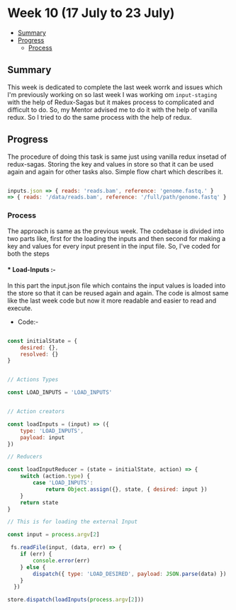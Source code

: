 # Week 10 (17 July to 23 July)


- [Summary](#summary)
- [Progress](#progress)
    - [Process](#process)



## Summary

This week is dedicated to complete the last week worrk and issues which I'm previously working on so last week I was
working om `input-staging` with the help of Redux-Sagas but it makes process to complicated and difficult to do. So, my
Mentor advised me to do it with the help of vanilla redux. So I tried to do the same process with the help of redux.


## Progress

The procedure of doing this task is same just using vanilla redux insetad of redux-sagas. Storing the key and values in 
store so that it can be used again and again for other tasks also. Simple flow chart which describes it.



```javascript

inputs.json => { reads: 'reads.bam', reference: 'genome.fastq.' } 
=> { reads: '/data/reads.bam', reference: '/full/path/genome.fastq' }

```

### Process

The approach is same as the previous week. The codebase is divided into two parts like, first for the loading the inputs
and then second for making a key and values for every input present in the input file. So, I've coded for both the steps


####   * Load-Inputs :- 

In this part the input.json file which contains the input values is loaded into the store so that it can be reused again
and again. The code is almost same like the last week code but now it more readable and easier to read and execute.

* Code:-

```javascript

const initialState = {
  	desired: {},
  	resolved: {}
}


// Actions Types

const LOAD_INPUTS = 'LOAD_INPUTS'


// Action creators

const loadInputs = (input) => ({
	type: 'LOAD_INPUTS',
	payload: input
})

// Reducers  

const loadInputReducer = (state = initialState, action) => {
	switch (action.type) {
		case 'LOAD_INPUTS':
			return Object.assign({}, state, { desired: input })
	}
	return state
}

// This is for loading the external Input

const input = process.argv[2]

 fs.readFile(input, (data, err) => {
  	if (err) {
  		console.error(err)
  	} else {
  		dispatch({ type: 'LOAD_DESIRED', payload: JSON.parse(data) })
  	}
  })

store.dispatch(loadInputs(process.argv[2]))
```



